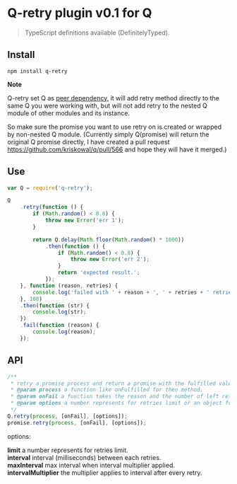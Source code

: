 ﻿# Q-retry plugin v0.1 for Q

> TypeScript definitions available (DefinitelyTyped).

## Install

```
npm install q-retry
```

**Note**

Q-retry set Q as [peer dependency](http://blog.nodejs.org/2013/02/07/peer-dependencies/),
it will add retry method directly to the same Q you were working with,
but will not add retry to the nested Q module of other modules and its instance.

So make sure the promise you want to use retry on is created or wrapped by non-nested Q module.
(Currently simply Q(promise) will return the original Q promise directly,
I have created a pull request https://github.com/kriskowal/q/pull/566 and hope they will have it merged.)

## Use

```javascript
var Q = require('q-retry');

Q
    .retry(function () {
        if (Math.random() < 0.8) {
            throw new Error('err 1');
        }

        return Q.delay(Math.floor(Math.random() * 1000))
            .then(function () {
                if (Math.random() < 0.8) {
                    throw new Error('err 2');
                }
                return 'expected result.';
            });
    }, function (reason, retries) {
        console.log('failed with ' + reason + ', ' + retries + ' retries left.');
    }, 100)
    .then(function (str) {
        console.log(str);
    })
    .fail(function (reason) {
        console.log(reason);
    });
```

## API

```javascript
/**
 * retry a promise process and return a promise with the fulfilled value.
 * @param process a function like onFulfilled for then method.
 * @param onFail a function takes the reason and the number of left retries as parameters.
 * @param options a number represents for retries limit or an object for more options.
 */
Q.retry(process, [onFail], [options]);
promise.retry(process, [onFail], [options]);
```

options:

**limit** a number represents for retries limit.  
**interval** interval (milliseconds) between each retries.  
**maxInterval** max interval when interval multiplier applied.  
**intervalMultiplier** the multiplier applies to interval after every retry.  